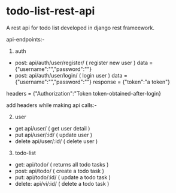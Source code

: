 # todo-list-rest-api
A rest api for todo list developed in django rest frameework.

api-endpoints:-
1. auth
  * post: api/auth/user/register/  ( register new user )
    data = {"username":"","password":""}
  * post: api/auth/user/login/     ( login user )
    data = {"username":"","password":""}
    response = {"token":"a token"}

headers = {"Authorization":"Token token-obtained-after-login}

add headers while making api calls:-

2. user
  * get api/user/                  ( get user detail )
  * put api/user/:id/             ( update user )
  * delete api/user/:id/          ( delete user )

3. todo-list
  * get:    api/todo/               ( returns all todo tasks )
  * post:   api/todo/               ( create a todo task )
  * put:    api/todo/:id/          ( update a todo task )
  * delete: api/vi/:id/            ( delete a todo task )
  
  
  

